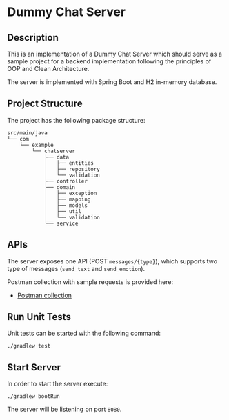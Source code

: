 # Dummy Chat Server

## Description

This is an implementation of a Dummy Chat Server which should serve as a sample project
for a backend implementation following the principles of OOP and
Clean Architecture.

The server is implemented with Spring Boot and H2 in-memory database.

## Project Structure

The project has the following package structure:

```text
src/main/java
└── com
    └── example
        └── chatserver
            ├── data
            │   ├── entities
            │   ├── repository
            │   └── validation
            ├── controller
            ├── domain
            │   ├── exception
            │   ├── mapping
            │   ├── models
            │   ├── util
            │   └── validation
            └── service
```

## APIs

The server exposes one API (POST `messages/{type}`), which supports two type of
messages (`send_text` and `send_emotion`).

Postman collection with sample requests is provided here:

- [Postman collection](docs/Chat%20Server.postman_collection.json)

## Run Unit Tests

Unit tests can be started with the following command:

```properties
./gradlew test
```

## Start Server

In order to start the server execute:

```properties
./gradlew bootRun
```

The server will be listening on port `8080`.
